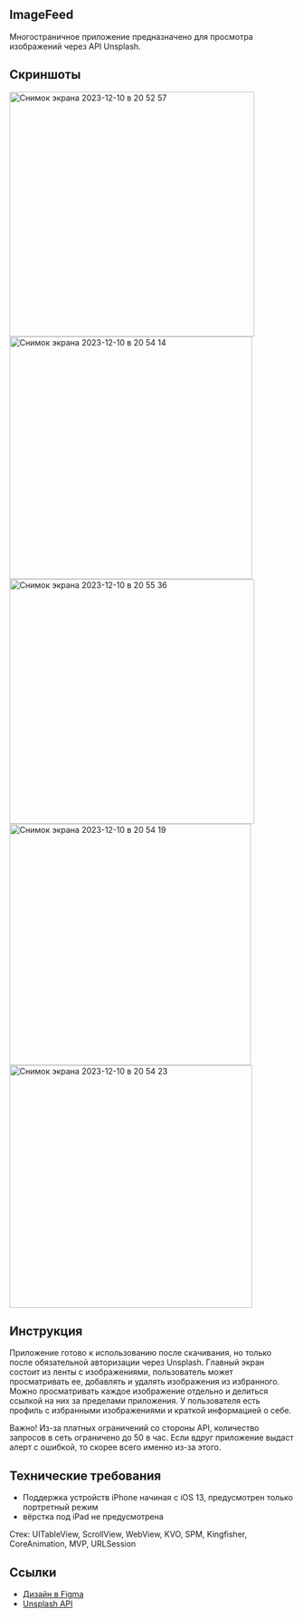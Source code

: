 ## ImageFeed

Многостраничное приложение предназначено для просмотра изображений через API Unsplash.

## **Скриншоты**

<img width="433" alt="Снимок экрана 2023-12-10 в 20 52 57" src="https://github.com/vadamask/ImageFeed/assets/53489821/ecc780bd-d440-49fa-aa4f-e00363d0f8d6">
<img width="429" alt="Снимок экрана 2023-12-10 в 20 54 14" src="https://github.com/vadamask/ImageFeed/assets/53489821/fff26fca-ad22-4f95-a804-e9e80f1fedd9">
<img width="433" alt="Снимок экрана 2023-12-10 в 20 55 36" src="https://github.com/vadamask/ImageFeed/assets/53489821/27612866-d6ea-4b16-8046-ca6381b44794">
<img width="427" alt="Снимок экрана 2023-12-10 в 20 54 19" src="https://github.com/vadamask/ImageFeed/assets/53489821/3f07d8ae-731c-4541-8ec9-b4221c47e866">
<img width="429" alt="Снимок экрана 2023-12-10 в 20 54 23" src="https://github.com/vadamask/ImageFeed/assets/53489821/ba38a3ce-4619-481f-875b-6ad2de39bbe7">


## Инструкция

Приложение готово к использованию после скачивания, но только после обязательной авторизации через Unsplash. Главный экран состоит из ленты с изображениями, пользователь может просматривать ее, добавлять и удалять изображения из избранного. Можно просматривать каждое изображение отдельно и делиться ссылкой на них за пределами приложения. У пользователя есть профиль с избранными изображениями и краткой информацией о себе.

Важно! Из-за платных ограничений со стороны API, количество запросов в сеть ограничено до 50 в час. Если вдруг приложение выдаст алерт с ошибкой, то скорее всего именно из-за этого.

## Технические требования

- Поддержка устройств iPhone начиная с iOS 13, предусмотрен только портретный режим
- вёрстка под iPad не предусмотрена

Стек: UITableView, ScrollView, WebView, KVO, SPM, Kingfisher, CoreAnimation, MVP, URLSession

## **Ссылки**

- [Дизайн в Figma](https://www.figma.com/file/HyDfKh5UVPOhPZIhBqIm3q/Image-Feed-(YP))
- [Unsplash API](https://unsplash.com/documentation)
